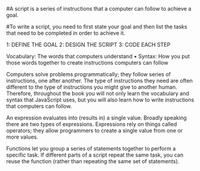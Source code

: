 #A script is a series of instructions that a computer can follow to achieve a goal. 

#To write a script, you need to first state your goal and then list the tasks that need to be completed in
order to achieve it. 

1: DEFINE THE GOAL
2: DESIGN THE SCRIPT 
3: CODE EACH STEP

Vocabulary: The words that computers
understand
• Syntax: How you put those words together to
create instructions computers can follow

Computers solve problems programmatically; they
follow series of instructions, one after another. The
type of instructions they need are often different to
the type of instructions you might give to another
human. Therefore, throughout the book you will not
only learn the vocabulary and syntax that JavaScript
uses, but you will also learn how to write instructions
that computers can follow. 

An expression evaluates into (results in) a single value. Broadly speaking
there are two types of expressions. 
Expressions rely on things called operators; they allow programmers to
create a single value from one or more values.

Functions let you group a series of statements together to perform a
specific task. If different parts of a script repeat the same task, you can
reuse the function (rather than repeating the same set of statements). 

 
